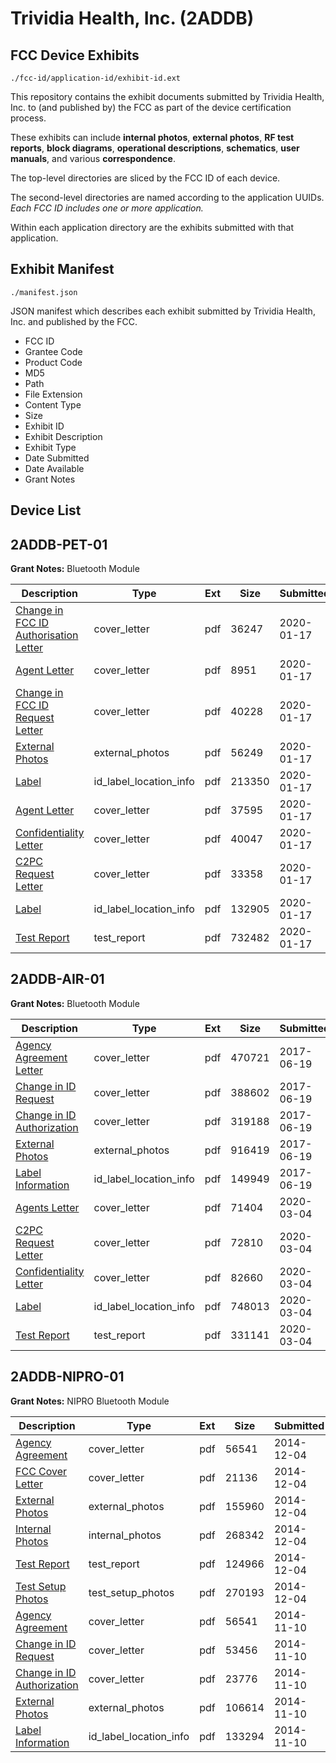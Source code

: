 # Trividia Health, Inc. (2ADDB)
## FCC Device Exhibits

```
./fcc-id/application-id/exhibit-id.ext
```

This repository contains the exhibit documents submitted by Trividia Health, Inc. to (and published by) the FCC as part of the device certification process.

These exhibits can include **internal photos**, **external photos**, **RF test reports**, **block diagrams**, **operational descriptions**, **schematics**, **user manuals**, and various **correspondence**.

The top-level directories are sliced by the FCC ID of each device.

The second-level directories are named according to the application UUIDs. *Each FCC ID includes one or more application.*

Within each application directory are the exhibits submitted with that application. 

## Exhibit Manifest

```
./manifest.json
```

JSON manifest which describes each exhibit submitted by Trividia Health, Inc. and published by the FCC.

- FCC ID
- Grantee Code
- Product Code
- MD5
- Path
- File Extension
- Content Type
- Size
- Exhibit ID
- Exhibit Description
- Exhibit Type
- Date Submitted
- Date Available
- Grant Notes

## Device List
## 2ADDB-PET-01
**Grant Notes:** Bluetooth Module

| Description | Type | Ext | Size | Submitted | Available |
| ----------- | ---- | --- | ---- | --------- | --------- |
| [Change in FCC ID Authorisation Letter](2ADDB-PET-01/be367d2198d82f558503c78e80742eed/4596839.pdf) | cover_letter | pdf | 36247 | 2020-01-17 | 2020-01-17 |
| [Agent Letter](2ADDB-PET-01/be367d2198d82f558503c78e80742eed/4596840.pdf) | cover_letter | pdf | 8951 | 2020-01-17 | 2020-01-17 |
| [Change in FCC ID Request Letter](2ADDB-PET-01/be367d2198d82f558503c78e80742eed/4596842.pdf) | cover_letter | pdf | 40228 | 2020-01-17 | 2020-01-17 |
| [External Photos](2ADDB-PET-01/be367d2198d82f558503c78e80742eed/4596868.pdf) | external_photos | pdf | 56249 | 2020-01-17 | 2020-01-17 |
| [Label](2ADDB-PET-01/be367d2198d82f558503c78e80742eed/4596838.pdf) | id_label_location_info | pdf | 213350 | 2020-01-17 | 2020-01-17 |
| [Agent Letter](2ADDB-PET-01/3747489fe9f6d8f99195078ee5d129ef/4596961.pdf) | cover_letter | pdf | 37595 | 2020-01-17 | 2020-01-17 |
| [Confidentiality Letter](2ADDB-PET-01/3747489fe9f6d8f99195078ee5d129ef/4596962.pdf) | cover_letter | pdf | 40047 | 2020-01-17 | 2020-01-17 |
| [C2PC Request Letter](2ADDB-PET-01/3747489fe9f6d8f99195078ee5d129ef/4596963.pdf) | cover_letter | pdf | 33358 | 2020-01-17 | 2020-01-17 |
| [Label](2ADDB-PET-01/3747489fe9f6d8f99195078ee5d129ef/4596959.pdf) | id_label_location_info | pdf | 132905 | 2020-01-17 | 2020-01-17 |
| [Test Report](2ADDB-PET-01/3747489fe9f6d8f99195078ee5d129ef/4596960.pdf) | test_report | pdf | 732482 | 2020-01-17 | 2020-01-17 |
## 2ADDB-AIR-01
**Grant Notes:** Bluetooth Module

| Description | Type | Ext | Size | Submitted | Available |
| ----------- | ---- | --- | ---- | --------- | --------- |
| [Agency Agreement Letter](2ADDB-AIR-01/47248a71cf8f2fa89a02723a70ec4309/3431258.pdf) | cover_letter | pdf | 470721 | 2017-06-19 | 2017-06-19 |
| [Change in ID Request](2ADDB-AIR-01/47248a71cf8f2fa89a02723a70ec4309/3431259.pdf) | cover_letter | pdf | 388602 | 2017-06-19 | 2017-06-19 |
| [Change in ID Authorization](2ADDB-AIR-01/47248a71cf8f2fa89a02723a70ec4309/3431260.pdf) | cover_letter | pdf | 319188 | 2017-06-19 | 2017-06-19 |
| [External Photos](2ADDB-AIR-01/47248a71cf8f2fa89a02723a70ec4309/3431257.pdf) | external_photos | pdf | 916419 | 2017-06-19 | 2017-06-19 |
| [Label Information](2ADDB-AIR-01/47248a71cf8f2fa89a02723a70ec4309/3431261.pdf) | id_label_location_info | pdf | 149949 | 2017-06-19 | 2017-06-19 |
| [Agents Letter](2ADDB-AIR-01/2d4d4162126e5f80e5dc89c3a84ac318/4637086.pdf) | cover_letter | pdf | 71404 | 2020-03-04 | 2020-03-04 |
| [C2PC Request Letter](2ADDB-AIR-01/2d4d4162126e5f80e5dc89c3a84ac318/4637087.pdf) | cover_letter | pdf | 72810 | 2020-03-04 | 2020-03-04 |
| [Confidentiality Letter](2ADDB-AIR-01/2d4d4162126e5f80e5dc89c3a84ac318/4637088.pdf) | cover_letter | pdf | 82660 | 2020-03-04 | 2020-03-04 |
| [Label](2ADDB-AIR-01/2d4d4162126e5f80e5dc89c3a84ac318/4637084.pdf) | id_label_location_info | pdf | 748013 | 2020-03-04 | 2020-03-04 |
| [Test Report](2ADDB-AIR-01/2d4d4162126e5f80e5dc89c3a84ac318/4637085.pdf) | test_report | pdf | 331141 | 2020-03-04 | 2020-03-04 |
## 2ADDB-NIPRO-01
**Grant Notes:** NIPRO Bluetooth Module

| Description | Type | Ext | Size | Submitted | Available |
| ----------- | ---- | --- | ---- | --------- | --------- |
| [Agency Agreement](2ADDB-NIPRO-01/ba0c162742b6e89e46961c9eaa20a475/2439911.pdf) | cover_letter | pdf | 56541 | 2014-12-04 | 2014-12-04 |
| [FCC Cover Letter](2ADDB-NIPRO-01/ba0c162742b6e89e46961c9eaa20a475/2463904.pdf) | cover_letter | pdf | 21136 | 2014-12-04 | 2014-12-04 |
| [External Photos](2ADDB-NIPRO-01/ba0c162742b6e89e46961c9eaa20a475/2463902.pdf) | external_photos | pdf | 155960 | 2014-12-04 | 2014-12-04 |
| [Internal Photos](2ADDB-NIPRO-01/ba0c162742b6e89e46961c9eaa20a475/2463905.pdf) | internal_photos | pdf | 268342 | 2014-12-04 | 2014-12-04 |
| [Test Report](2ADDB-NIPRO-01/ba0c162742b6e89e46961c9eaa20a475/2463907.pdf) | test_report | pdf | 124966 | 2014-12-04 | 2014-12-04 |
| [Test Setup Photos](2ADDB-NIPRO-01/ba0c162742b6e89e46961c9eaa20a475/2463906.pdf) | test_setup_photos | pdf | 270193 | 2014-12-04 | 2014-12-04 |
| [Agency Agreement](2ADDB-NIPRO-01/9172c04f78738a95d604a5afe0917c0e/2439911.pdf) | cover_letter | pdf | 56541 | 2014-11-10 | 2014-11-10 |
| [Change in ID Request](2ADDB-NIPRO-01/9172c04f78738a95d604a5afe0917c0e/2439912.pdf) | cover_letter | pdf | 53456 | 2014-11-10 | 2014-11-10 |
| [Change in ID Authorization](2ADDB-NIPRO-01/9172c04f78738a95d604a5afe0917c0e/2439913.pdf) | cover_letter | pdf | 23776 | 2014-11-10 | 2014-11-10 |
| [External Photos](2ADDB-NIPRO-01/9172c04f78738a95d604a5afe0917c0e/2439910.pdf) | external_photos | pdf | 106614 | 2014-11-10 | 2014-11-10 |
| [Label Information](2ADDB-NIPRO-01/9172c04f78738a95d604a5afe0917c0e/2439914.pdf) | id_label_location_info | pdf | 133294 | 2014-11-10 | 2014-11-10 |
